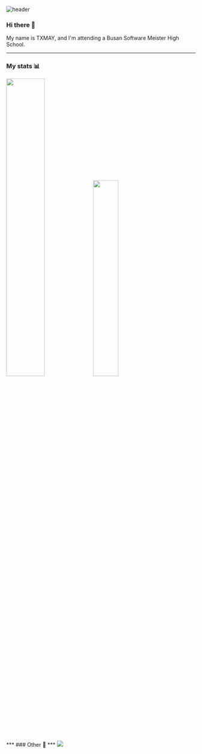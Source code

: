 ![header](https://capsule-render.vercel.app/api?type=slice&color=auto&height=200&text=TXMAY&fontAlign=70&rotate=13&fontAlignY=25&desc=welcome%20to%20my%20github%20:\)&descAlign=70.&descAlignY=44)
### Hi there 👋
My name is TXMAY, and I'm attending a Busan Software Meister High School.
***
### My stats 📊
<div>
  <img src="https://github-readme-stats.vercel.app/api?username=txmay&show_icons=true&theme=graywhite" width="45%"/>
  <img src="http://mazassumnida.wtf/api/v2/generate_badge?boj=juya6388king" width="36.5%"/>
  <input type="hidden" />
</div>
***
### Other 🔗
***
<a href="https://txmay.tistory.com" target="_blank"><img src="https://img.shields.io/badge/Tistory-white?style=flat&logo=Tistory&logoColor=000000"/></a>
<!-- ![TXMAY's GitHub stats](https://github-readme-stats.vercel.app/api?username=txmay&show_icons=true&theme=graywhite){width="50%"}
[![Solved.ac프로필](http://mazassumnida.wtf/api/v2/generate_badge?boj=juya6388king)](https://solved.ac/juya6388king){: width="50%"}
 -->


<!--
**TXMAY/TXMAY** is a ✨ _special_ ✨ repository because its `README.md` (this file) appears on your GitHub profile.

Here are some ideas to get you started:

- 🔭 I’m currently working on ...
- 🌱 I’m currently learning ...
- 👯 I’m looking to collaborate on ...
- 🤔 I’m looking for help with ...
- 💬 Ask me about ...
- 📫 How to reach me: ...
- 😄 Pronouns: ...
- ⚡ Fun fact: ...
-->
